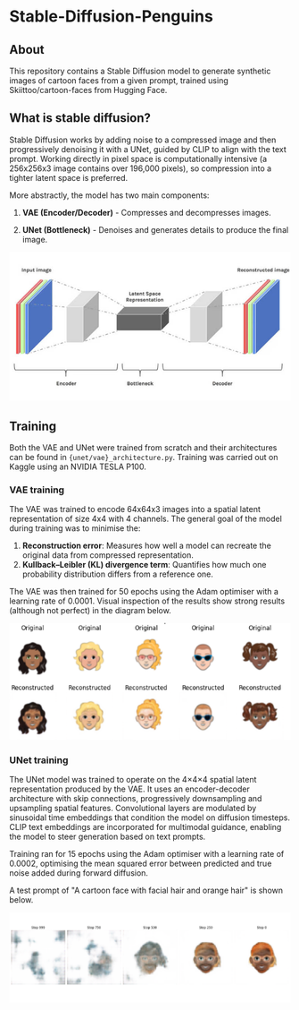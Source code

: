 # Stable-Diffusion-Penguins

## About

This repository contains a Stable Diffusion model to generate synthetic images of cartoon faces from a given prompt, trained using Skiittoo/cartoon-faces from Hugging Face.

## What is stable diffusion?

Stable Diffusion works by adding noise to a compressed image and then progressively denoising it with a UNet, guided by CLIP to align with the text prompt. Working directly in pixel space is computationally intensive (a 256x256x3 image contains over 196,000 pixels), so compression into a tighter latent space is preferred.

More abstractly, the model has two main components:

1. **VAE (Encoder/Decoder)** - Compresses and decompresses images.

2. **UNet (Bottleneck)** - Denoises and generates details to produce the final image.

![image](images/stable_diffusion_diagram.jpg)

## Training

Both the VAE and UNet were trained from scratch and their architectures can be found in `{unet/vae}_architecture.py`. Training was carried out on Kaggle using an NVIDIA TESLA P100.

### VAE training

The VAE was trained to encode 64x64x3 images into a spatial latent representation of size 4x4 with 4 channels. The general goal of the model during training was to minimise the:

1. **Reconstruction error**: Measures how well a model can recreate the original data from compressed representation.
2. **Kullback–Leibler (KL) divergence term**: Quantifies how much one probability distribution differs from a reference one.

The VAE was then trained for 50 epochs using the Adam optimiser with a learning rate of 0.0001. Visual inspection of the results show strong results (although not perfect) in the diagram below.

![VAE reconstruction](images/vae_recon_example.png)

### UNet training

The UNet model was trained to operate on the 4×4×4 spatial latent representation produced by the VAE. It uses an encoder-decoder architecture with skip connections, progressively downsampling and upsampling spatial features. Convolutional layers are modulated by sinusoidal time embeddings that condition the model on diffusion timesteps. CLIP text embeddings are incorporated for multimodal guidance, enabling the model to steer generation based on text prompts.

Training ran for 15 epochs using the Adam optimiser with a learning rate of 0.0002, optimising the mean squared error between predicted and true noise added during forward diffusion.

A test prompt of "A cartoon face with facial hair and orange hair" is shown below.

![UNet denoising](images/example.png)